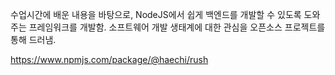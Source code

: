 수업시간에 배운 내용을 바탕으로, NodeJS에서 쉽게 백엔드를 개발할 수 있도록 도와주는 프레임워크를 개발함. 소프트웨어 개발 생태계에 대한 관심을 오픈소스 프로젝트를 통해 드러냄.

https://www.npmjs.com/package/@haechi/rush